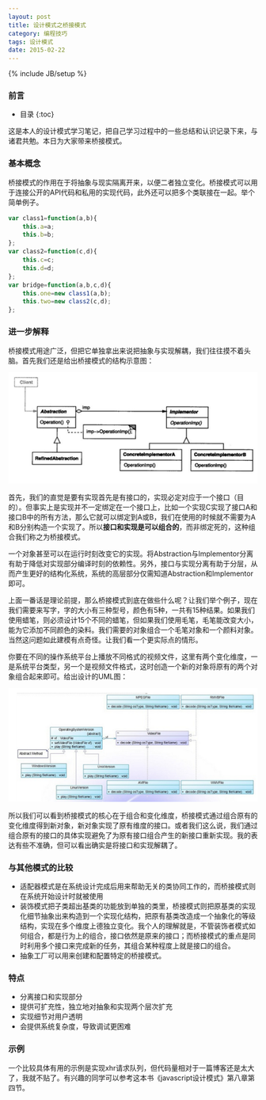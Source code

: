 ```yaml
---
layout: post
title: 设计模式之桥接模式
category: 编程技巧
tags: 设计模式
date: 2015-02-22
---
```

{% include JB/setup %}

### 前言

* 目录
{:toc}

这是本人的设计模式学习笔记，把自己学习过程中的一些总结和认识记录下来，与诸君共勉。本日为大家带来桥接模式。

### 基本概念

桥接模式的作用在于将抽象与现实隔离开来，以便二者独立变化。桥接模式可以用于连接公开的API代码和私用的实现代码，此外还可以把多个类联接在一起。举个简单例子。

~~~js
var class1=function(a,b){
	this.a=a;
	this.b=b;
};
var class2=function(c,d){
	this.c=c;
	this.d=d;
};
var bridge=function(a,b,c,d){
	this.one=new class1(a,b);
	this.two=new class2(c,d);
};
~~~

### 进一步解释

桥接模式用途广泛，但把它单独拿出来说把抽象与实现解耦，我们往往摸不着头脑。首先我们还是给出桥接模式的结构示意图：

![桥接模式结构示意图](/assets/img/2015-02-22-0.png)

首先，我们的直觉是要有实现首先是有接口的，实现必定对应于一个接口（目的）。但事实上是实现并不一定绑定在一个接口上，比如一个实现C实现了接口A和接口B中的所有方法，那么它就可以绑定到A或B，我们在使用的时候就不需要为A和B分别构造一个实现了。所以**接口和实现是可以组合的**，而非绑定死的，这种组合我们称之为桥接模式。

一个对象甚至可以在运行时刻改变它的实现。将Abstraction与Implementor分离有助于降低对实现部分编译时刻的依赖性。另外，接口与实现分离有助于分层，从而产生更好的结构化系统，系统的高层部分仅需知道Abstraction和Implementor即可。

上面一番话是理论前提，那么桥接模式到底在做些什么呢？让我们举个例子，现在我们需要来写字，字的大小有三种型号，颜色有5种，一共有15种结果。如果我们使用蜡笔，则必须设计15个不同的蜡笔，但如果我们使用毛笔，毛笔能改变大小，能为它添加不同颜色的染料。我们需要的对象组合一个毛笔对象和一个颜料对象。当然这问题如此建模有点奇怪。让我们看一个更实际点的情形。

你要在不同的操作系统平台上播放不同格式的视频文件，这里有两个变化维度，一是系统平台类型，另一个是视频文件格式，这时创造一个新的对象将原有的两个对象组合起来即可。给出设计的UML图：

![UML设计图](/assets/img/2015-02-22-1.png)

所以我们可以看到桥接模式的核心在于组合和变化维度，桥接模式通过组合原有的变化维度得到新对象，新对象实现了原有维度的接口。或者我们这么说，我们通过组合原有的接口的具体实现避免了为原有接口组合产生的新接口重新实现。我的表达有些不准确，但可以看出确实是将接口和实现解耦了。

### 与其他模式的比较

- 适配器模式是在系统设计完成后用来帮助无关的类协同工作的，而桥接模式则在系统开始设计时就被使用
- 装饰模式把子类超出基类的功能放到单独的类里，桥接模式则把原基类的实现化细节抽象出来构造到一个实现化结构，把原有基类改造成一个抽象化的等级结构，实现在多个维度上德独立变化。我个人的理解就是，不管装饰者模式如何组合，都是行为上的组合，接口依然是原来的接口；而桥接模式的重点是同时利用多个接口来完成新的任务，其组合某种程度上就是接口的组合。
- 抽象工厂可以用来创建和配置特定的桥接模式。

### 特点

- 分离接口和实现部分
- 提供可扩充性，独立地对抽象和实现两个层次扩充
- 实现细节对用户透明
- 会提供系统复杂度，导致调试更困难

### 示例

一个比较具体有用的示例是实现xhr请求队列，但代码量相对于一篇博客还是太大了，我就不贴了。有兴趣的同学可以参考这本书《javascript设计模式》第八章第四节。
